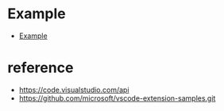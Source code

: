 # Example

-   [Example](./src/extension.ts)

# reference

-   https://code.visualstudio.com/api
-   https://github.com/microsoft/vscode-extension-samples.git

